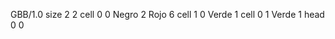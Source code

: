 <gs-board> GBB/1.0
size 2 2
cell 0 0 Negro 2 Rojo 6
cell 1 0 Verde 1 
cell 0 1 Verde 1
head 0 0
 </gs-board>
